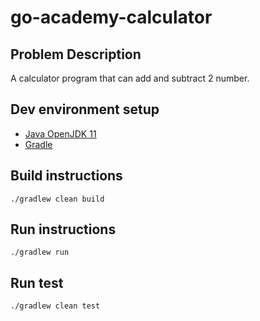 # go-academy-calculator

## Problem Description

A calculator program that can add and subtract 2 number.

## Dev environment setup

- [Java OpenJDK 11](https://adoptopenjdk.net/?variant=openjdk11&jvmVariant=hotspot)
- [Gradle](https://gradle.org/install/)

## Build instructions

```
./gradlew clean build
```

## Run instructions

```
./gradlew run
```

## Run test
```
./gradlew clean test
